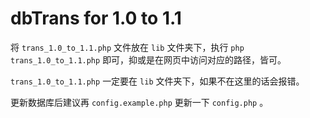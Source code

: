 # dbTrans for 1.0 to 1.1

将 `trans_1.0_to_1.1.php` 文件放在 `lib` 文件夹下，执行 `php trans_1.0_to_1.1.php` 即可，抑或是在网页中访问对应的路径，皆可。

`trans_1.0_to_1.1.php` 一定要在 `lib` 文件夹下，如果不在这里的话会报错。

更新数据库后建议再 `config.example.php` 更新一下 `config.php` 。
